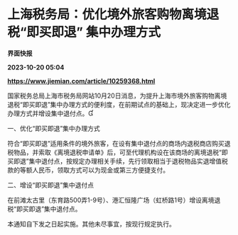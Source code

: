 # 上海税务局：优化境外旅客购物离境退税“即买即退” 集中办理方式
**界面快报**

**2023-10-20 05:04**

**https://www.jiemian.com/article/10259368.html**

国家税务总局上海市税务局网站10月20日消息，为提升上海市境外旅客购物离境退税“即买即退”集中办理方式的便利度，在前期试点的基础上，现决定进一步优化办理方式并增设集中退付点。

一、优化“即买即退”集中办理方式

符合“即买即退”适用条件的境外旅客，在设有集中退付点的商场内退税商店购买退税物品，并索取《离境退税申请单》后，可至代理机构设在该商场的离境退税“即买即退”集中退付点，按规定办理相关手续，先行领取相当于退税物品实退增值税款的等额人民币，领取方式可以为现金或第三方便捷支付。

二、增设“即买即退”集中退付点

在前滩太古里（东育路500弄1-9号）、港汇恒隆广场（虹桥路1号）增设离境退税“即买即退”集中退付点。

本通知自下发之日起实施。其他未尽事宜，按现行规定执行。